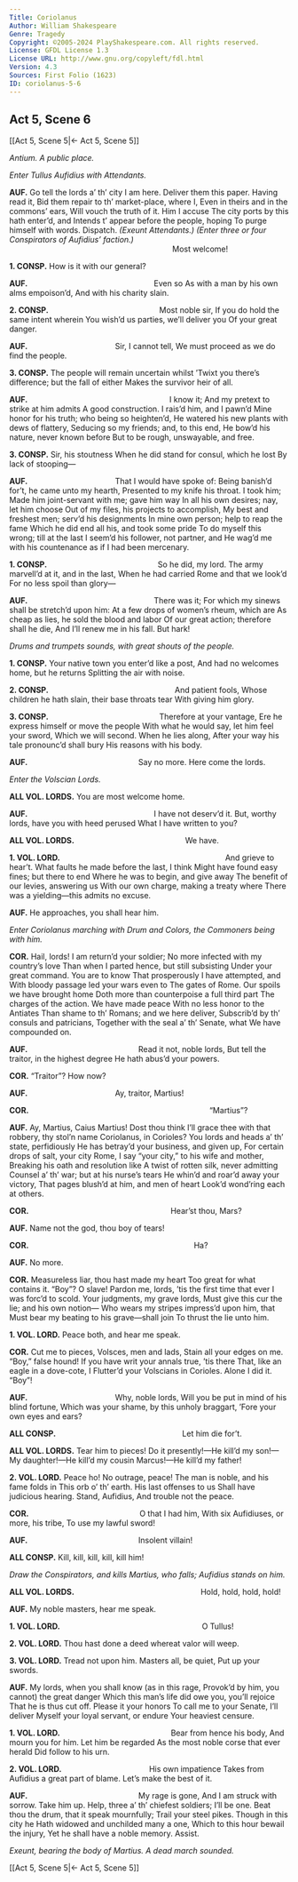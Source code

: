 ```yaml
---
Title: Coriolanus
Author: William Shakespeare
Genre: Tragedy
Copyright: ©2005-2024 PlayShakespeare.com. All rights reserved.
License: GFDL License 1.3
License URL: http://www.gnu.org/copyleft/fdl.html
Version: 4.3
Sources: First Folio (1623)
ID: coriolanus-5-6
---
```


## Act 5, Scene 6
[[Act 5, Scene 5|← Act 5, Scene 5]]

*Antium. A public place.*

*Enter Tullus Aufidius with Attendants.*

**AUF.**
Go tell the lords a’ th’ city I am here.
Deliver them this paper. Having read it,
Bid them repair to th’ market-place, where I,
Even in theirs and in the commons’ ears,
Will vouch the truth of it. Him I accuse
The city ports by this hath enter’d, and
Intends t’ appear before the people, hoping
To purge himself with words. Dispatch.
*(Exeunt Attendants.)*
*(Enter three or four Conspirators of Aufidius’ faction.)*
                     Most welcome!

**1. CONSP.**
How is it with our general?

**AUF.**
                Even so
As with a man by his own alms empoison’d,
And with his charity slain.

**2. CONSP.**
              Most noble sir,
If you do hold the same intent wherein
You wish’d us parties, we’ll deliver you
Of your great danger.

**AUF.**
           Sir, I cannot tell,
We must proceed as we do find the people.

**3. CONSP.**
The people will remain uncertain whilst
’Twixt you there’s difference; but the fall of either
Makes the survivor heir of all.

**AUF.**
                  I know it;
And my pretext to strike at him admits
A good construction. I rais’d him, and I pawn’d
Mine honor for his truth; who being so heighten’d,
He watered his new plants with dews of flattery,
Seducing so my friends; and, to this end,
He bow’d his nature, never known before
But to be rough, unswayable, and free.

**3. CONSP.**
Sir, his stoutness
When he did stand for consul, which he lost
By lack of stooping⁠—

**AUF.**
           That I would have spoke of:
Being banish’d for’t, he came unto my hearth,
Presented to my knife his throat. I took him;
Made him joint-servant with me; gave him way
In all his own desires; nay, let him choose
Out of my files, his projects to accomplish,
My best and freshest men; serv’d his designments
In mine own person; help to reap the fame
Which he did end all his, and took some pride
To do myself this wrong; till at the last
I seem’d his follower, not partner, and
He wag’d me with his countenance as if
I had been mercenary.

**1. CONSP.**
              So he did, my lord.
The army marvell’d at it, and in the last,
When he had carried Rome and that we look’d
For no less spoil than glory⁠—

**AUF.**
                There was it;
For which my sinews shall be stretch’d upon him:
At a few drops of women’s rheum, which are
As cheap as lies, he sold the blood and labor
Of our great action; therefore shall he die,
And I’ll renew me in his fall. But hark!

*Drums and trumpets sounds, with great shouts of the people.*

**1. CONSP.**
Your native town you enter’d like a post,
And had no welcomes home, but he returns
Splitting the air with noise.

**2. CONSP.**
                And patient fools,
Whose children he hath slain, their base throats tear
With giving him glory.

**3. CONSP.**
              Therefore at your vantage,
Ere he express himself or move the people
With what he would say, let him feel your sword,
Which we will second. When he lies along,
After your way his tale pronounc’d shall bury
His reasons with his body.

**AUF.**
              Say no more.
Here come the lords.

*Enter the Volscian Lords.*

**ALL VOL. LORDS.**
You are most welcome home.

**AUF.**
                I have not deserv’d it.
But, worthy lords, have you with heed perused
What I have written to you?

**ALL VOL. LORDS.**
              We have.

**1. VOL. LORD.**
                     And grieve to hear’t.
What faults he made before the last, I think
Might have found easy fines; but there to end
Where he was to begin, and give away
The benefit of our levies, answering us
With our own charge, making a treaty where
There was a yielding—this admits no excuse.

**AUF.**
He approaches, you shall hear him.

*Enter Coriolanus marching with Drum and Colors, the Commoners being with him.*

**COR.**
Hail, lords! I am return’d your soldier;
No more infected with my country’s love
Than when I parted hence, but still subsisting
Under your great command. You are to know
That prosperously I have attempted, and
With bloody passage led your wars even to
The gates of Rome. Our spoils we have brought home
Doth more than counterpoise a full third part
The charges of the action. We have made peace
With no less honor to the Antiates
Than shame to th’ Romans; and we here deliver,
Subscrib’d by th’ consuls and patricians,
Together with the seal a’ th’ Senate, what
We have compounded on.

**AUF.**
              Read it not, noble lords,
But tell the traitor, in the highest degree
He hath abus’d your powers.

**COR.**
“Traitor”? How now?

**AUF.**
           Ay, traitor, Martius!

**COR.**
                       “Martius”?

**AUF.**
Ay, Martius, Caius Martius! Dost thou think
I’ll grace thee with that robbery, thy stol’n name
Coriolanus, in Corioles?
You lords and heads a’ th’ state, perfidiously
He has betray’d your business, and given up,
For certain drops of salt, your city Rome,
I say “your city,” to his wife and mother,
Breaking his oath and resolution like
A twist of rotten silk, never admitting
Counsel a’ th’ war; but at his nurse’s tears
He whin’d and roar’d away your victory,
That pages blush’d at him, and men of heart
Look’d wond’ring each at others.

**COR.**
                  Hear’st thou, Mars?

**AUF.**
Name not the god, thou boy of tears!

**COR.**
                     Ha?

**AUF.**
No more.

**COR.**
Measureless liar, thou hast made my heart
Too great for what contains it. “Boy”? O slave!
Pardon me, lords, ’tis the first time that ever
I was forc’d to scold. Your judgments, my grave lords,
Must give this cur the lie; and his own notion⁠—
Who wears my stripes impress’d upon him, that
Must bear my beating to his grave—shall join
To thrust the lie unto him.

**1. VOL. LORD.**
Peace both, and hear me speak.

**COR.**
Cut me to pieces, Volsces, men and lads,
Stain all your edges on me. “Boy,” false hound!
If you have writ your annals true, ’tis there
That, like an eagle in a dove-cote, I
Flutter’d your Volscians in Corioles.
Alone I did it. “Boy”!

**AUF.**
           Why, noble lords,
Will you be put in mind of his blind fortune,
Which was your shame, by this unholy braggart,
’Fore your own eyes and ears?

**ALL CONSP.**
                Let him die for’t.

**ALL VOL. LORDS.**
Tear him to pieces! Do it presently!—He kill’d my son!—My daughter!—He kill’d my cousin Marcus!—He kill’d my father!

**2. VOL. LORD.**
Peace ho! No outrage, peace!
The man is noble, and his fame folds in
This orb o’ th’ earth. His last offenses to us
Shall have judicious hearing. Stand, Aufidius,
And trouble not the peace.

**COR.**
              O that I had him,
With six Aufidiuses, or more, his tribe,
To use my lawful sword!

**AUF.**
              Insolent villain!

**ALL CONSP.**
Kill, kill, kill, kill, kill him!

*Draw the Conspirators, and kills Martius, who falls; Aufidius stands on him.*

**ALL VOL. LORDS.**
                Hold, hold, hold, hold!

**AUF.**
My noble masters, hear me speak.

**1. VOL. LORD.**
                  O Tullus!

**2. VOL. LORD.**
Thou hast done a deed whereat valor will weep.

**3. VOL. LORD.**
Tread not upon him. Masters all, be quiet,
Put up your swords.

**AUF.**
My lords, when you shall know (as in this rage,
Provok’d by him, you cannot) the great danger
Which this man’s life did owe you, you’ll rejoice
That he is thus cut off. Please it your honors
To call me to your Senate, I’ll deliver
Myself your loyal servant, or endure
Your heaviest censure.

**1. VOL. LORD.**
              Bear from hence his body,
And mourn you for him. Let him be regarded
As the most noble corse that ever herald
Did follow to his urn.

**2. VOL. LORD.**
           His own impatience
Takes from Aufidius a great part of blame.
Let’s make the best of it.

**AUF.**
              My rage is gone,
And I am struck with sorrow. Take him up.
Help, three a’ th’ chiefest soldiers; I’ll be one.
Beat thou the drum, that it speak mournfully;
Trail your steel pikes. Though in this city he
Hath widowed and unchilded many a one,
Which to this hour bewail the injury,
Yet he shall have a noble memory.
Assist.

*Exeunt, bearing the body of Martius. A dead march sounded.*

[[Act 5, Scene 5|← Act 5, Scene 5]]